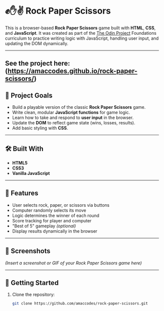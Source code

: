 # ✊✋✌️ Rock Paper Scissors

This is a browser-based **Rock Paper Scissors** game built with **HTML**, **CSS**, and **JavaScript**. It was created as part of the [The Odin Project](https://www.theodinproject.com/) Foundations curriculum to practice writing logic with JavaScript, handling user input, and updating the DOM dynamically.

---

**See the project here:** (https://amaccodes.github.io/rock-paper-scissors/)
---

## 🧠 Project Goals

- Build a playable version of the classic **Rock Paper Scissors** game.
- Write clean, modular **JavaScript functions** for game logic.
- Learn how to take and respond to **user input** in the browser.
- Update the **DOM** to reflect game state (wins, losses, results).
- Add basic styling with **CSS**.

---

## 🛠️ Built With

- **HTML5**
- **CSS3**
- **Vanilla JavaScript**

---

## 🎯 Features

- User selects rock, paper, or scissors via buttons
- Computer randomly selects its move
- Logic determines the winner of each round
- Score tracking for player and computer
- "Best of 5" gameplay *(optional)*
- Display results dynamically in the browser

---

## 📸 Screenshots

*(Insert a screenshot or GIF of your Rock Paper Scissors game here)*

---

## 🚀 Getting Started

1. Clone the repository:
   ```bash
   git clone https://github.com/amaccodes/rock-paper-scissors.git

